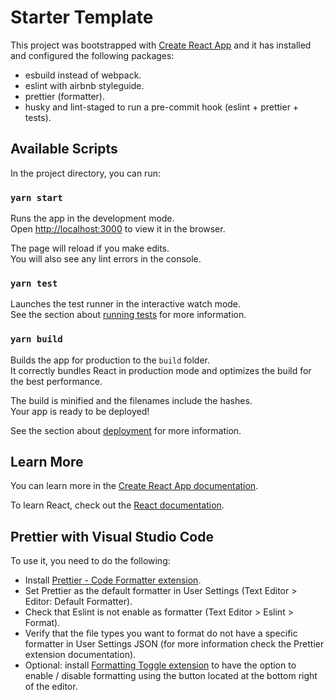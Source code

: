 # Starter Template

This project was bootstrapped with [Create React App](https://github.com/facebook/create-react-app) and it has installed and configured the following packages:

- esbuild instead of webpack.
- eslint with airbnb styleguide.
- prettier (formatter).
- husky and lint-staged to run a pre-commit hook (eslint + prettier + tests).

## Available Scripts

In the project directory, you can run:

### `yarn start`

Runs the app in the development mode.\
Open [http://localhost:3000](http://localhost:3000) to view it in the browser.

The page will reload if you make edits.\
You will also see any lint errors in the console.

### `yarn test`

Launches the test runner in the interactive watch mode.\
See the section about [running tests](https://facebook.github.io/create-react-app/docs/running-tests) for more information.

### `yarn build`

Builds the app for production to the `build` folder.\
It correctly bundles React in production mode and optimizes the build for the best performance.

The build is minified and the filenames include the hashes.\
Your app is ready to be deployed!

See the section about [deployment](https://facebook.github.io/create-react-app/docs/deployment) for more information.

## Learn More

You can learn more in the [Create React App documentation](https://facebook.github.io/create-react-app/docs/getting-started).

To learn React, check out the [React documentation](https://reactjs.org/).

## Prettier with Visual Studio Code

To use it, you need to do the following:

- Install [Prettier - Code Formatter extension](https://marketplace.visualstudio.com/items?itemName=esbenp.prettier-vscode).
- Set Prettier as the default formatter in User Settings (Text Editor > Editor: Default Formatter).
- Check that Eslint is not enable as formatter (Text Editor > Eslint > Format).
- Verify that the file types you want to format do not have a specific formatter in User Settings JSON (for more information check the Prettier extension documentation).
- Optional: install [Formatting Toggle extension](https://marketplace.visualstudio.com/items?itemName=tombonnike.vscode-status-bar-format-toggle) to have the option to enable / disable formatting using the button located at the bottom right of the editor.
